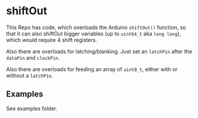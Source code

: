# shiftOut

This Repo has code, which overloads the Arduino `shiftOut()` function, so that it can also shiftOut bigger variables (up to `uint64_t` aka `long long`), which would require 4 shift registers.

Also there are overloads for latching/blanking. Just set an `latchPin` after the `dataPin` and `clockPin`.

Also there are overloads for feeding an array of `uint8_t`, either with or without a `latchPin`.

## Examples

See examples folder.